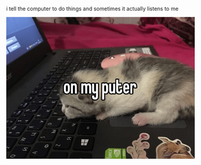 i tell the computer to do things and sometimes it actually listens to me
<!--START_SECTION:update_image-->
<img src=https://raw.githubusercontent.com/sneakykestrel/sneakykestrel/main/.github/images/puter_2.jpg height="" width="" align=left alt=kitty />
<!--END_SECTION:update_image-->


